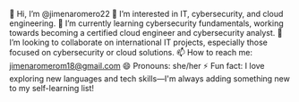 👋 Hi, I’m @jimenaromero22
👀 I’m interested in IT, cybersecurity, and cloud engineering.
🌱 I’m currently learning cybersecurity fundamentals, working towards becoming a certified cloud engineer and cybersecurity analyst.
💞️ I’m looking to collaborate on international IT projects, especially those focused on cybersecurity or cloud solutions.
📫 How to reach me: jimenaromerom18@gmail.com
😄 Pronouns: she/her
⚡ Fun fact: I love exploring new languages and tech skills—I'm always adding something new to my self-learning list!

<!---
jimenaromero22/jimenaromero22 is a ✨ special ✨ repository because its `README.md` (this file) appears on your GitHub profile.
You can click the Preview link to take a look at your changes.
--->
